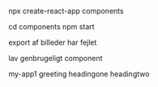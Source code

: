 npx create-react-app components

cd components
npm start

export af billeder har fejlet

lav genbrugeligt component

my-app1
  greeting
    headingone
    headingtwo